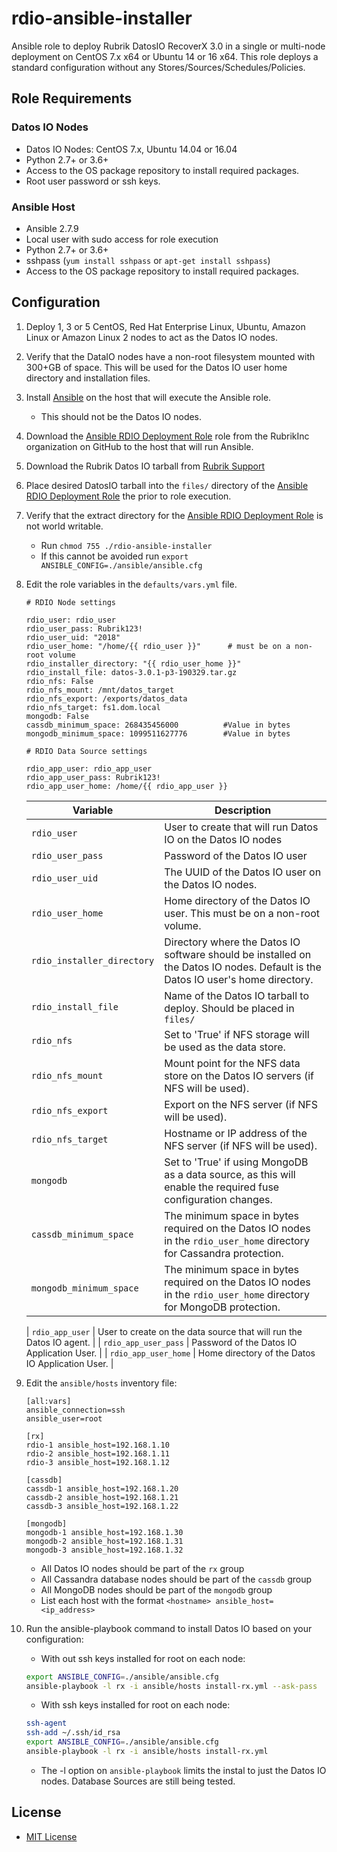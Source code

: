 # rdio-ansible-installer

Ansible role to deploy Rubrik DatosIO RecoverX 3.0 in a single or multi-node deployment on CentOS 7.x x64 or Ubuntu 14 or 16 x64.
This role deploys a standard configuration without any Stores/Sources/Schedules/Policies.

## Role Requirements

### Datos IO Nodes

* Datos IO Nodes: CentOS 7.x, Ubuntu 14.04 or 16.04
* Python 2.7+ or 3.6+
* Access to the OS package repository to install required packages.
* Root user password or ssh keys.

### Ansible Host

* Ansible 2.7.9
* Local user with sudo access for role execution
* Python 2.7+ or 3.6+
* sshpass (`yum install sshpass` or `apt-get install sshpass`)
* Access to the OS package repository to install required packages.

## Configuration

1. Deploy 1, 3 or 5 CentOS, Red Hat Enterprise Linux, Ubuntu, Amazon Linux or Amazon Linux 2 nodes to act as the Datos IO nodes.
2. Verify that the DataIO nodes have a non-root filesystem mounted with 300+GB of space. This will be used for the Datos IO user home directory and installation files.
3. Install [Ansible](https://docs.ansible.com/ansible/latest/installation_guide/intro_installation.html) on the host that will execute the Ansible role.
    * This should not be the Datos IO nodes.
4. Download the [Ansible RDIO Deployment Role](https://github.com/rubrikinc/rdio-ansible-installer) role from the RubrikInc organization on GitHub to the host that will run Ansible.
5. Download the Rubrik Datos IO tarball from [Rubrik Support](https://support.rubrik.com)
6. Place desired DatosIO tarball into the `files/` directory of the [Ansible RDIO Deployment Role](https://github.com/rubrikinc/rdio-ansible-installer) the prior to role execution.
7. Verify that the extract directory for the [Ansible RDIO Deployment Role](https://github.com/rubrikinc/rdio-ansible-installer) is not world writable.
     * Run `chmod 755 ./rdio-ansible-installer`
     * If this cannot be avoided run `export ANSIBLE_CONFIG=./ansible/ansible.cfg`
8. Edit the role variables in the `defaults/vars.yml` file.

    ```text
    # RDIO Node settings

    rdio_user: rdio_user
    rdio_user_pass: Rubrik123!
    rdio_user_uid: "2018"
    rdio_user_home: "/home/{{ rdio_user }}"      # must be on a non-root volume
    rdio_installer_directory: "{{ rdio_user_home }}"
    rdio_install_file: datos-3.0.1-p3-190329.tar.gz
    rdio_nfs: False
    rdio_nfs_mount: /mnt/datos_target
    rdio_nfs_export: /exports/datos_data
    rdio_nfs_target: fs1.dom.local
    mongodb: False
    cassdb_minimum_space: 268435456000          #Value in bytes
    mongodb_minimum_space: 1099511627776        #Value in bytes

    # RDIO Data Source settings

    rdio_app_user: rdio_app_user
    rdio_app_user_pass: Rubrik123!
    rdio_app_user_home: /home/{{ rdio_app_user }}
    ```

    | Variable | Description |
    | -------- | ----------- |
    | `rdio_user` | User to create that will run Datos IO on the Datos IO nodes |
    | `rdio_user_pass` | Password of the Datos IO user |
    | `rdio_user_uid` | The UUID of the Datos IO user on the Datos IO nodes. |
    | `rdio_user_home` | Home directory of the Datos IO user. This must be on a non-root volume. |
    | `rdio_installer_directory` | Directory where the Datos IO software should be installed on the Datos IO nodes. Default is the Datos IO user's home directory. |
    | `rdio_install_file` | Name of the Datos IO tarball to deploy. Should be placed in `files/` |
    | `rdio_nfs` | Set to 'True' if NFS storage will be used as the data store. |
    | `rdio_nfs_mount` | Mount point for the NFS data store on the Datos IO servers (if NFS will be used). |
    | `rdio_nfs_export` | Export on the NFS server (if NFS will be used). |
    | `rdio_nfs_target` | Hostname or IP address of the NFS server (if NFS will be used). |
    | `mongodb` | Set to 'True' if using MongoDB as a data source, as this will enable the required fuse configuration changes. |
    | `cassdb_minimum_space` | The minimum space in bytes required on the Datos IO nodes in the `rdio_user_home` directory for Cassandra protection. |
    | `mongodb_minimum_space` | The minimum space in bytes required on the Datos IO nodes in the `rdio_user_home` directory for MongoDB protection. |

    | `rdio_app_user` | User to create on the data source that will run the Datos IO agent. |
    | `rdio_app_user_pass` | Password of the Datos IO Application User. |
    | `rdio_app_user_home` | Home directory of the Datos IO Application User. |
  
9. Edit the `ansible/hosts` inventory file:

    ```text
    [all:vars]
    ansible_connection=ssh
    ansible_user=root

    [rx]
    rdio-1 ansible_host=192.168.1.10
    rdio-2 ansible_host=192.168.1.11
    rdio-3 ansible_host=192.168.1.12

    [cassdb]
    cassdb-1 ansible_host=192.168.1.20
    cassdb-2 ansible_host=192.168.1.21
    cassdb-3 ansible_host=192.168.1.22

    [mongodb]
    mongodb-1 ansible_host=192.168.1.30
    mongodb-2 ansible_host=192.168.1.31
    mongodb-3 ansible_host=192.168.1.32
    ```

   * All Datos IO nodes should be part of the `rx` group
   * All Cassandra database nodes should be part of the `cassdb` group
   * All MongoDB nodes should be part of the `mongodb` group
   * List each host with the format `<hostname> ansible_host=<ip_address>`

10. Run the ansible-playbook command to install Datos IO based on your configuration:
    * With out ssh keys installed for root on each node:

    ```bash
    export ANSIBLE_CONFIG=./ansible/ansible.cfg
    ansible-playbook -l rx -i ansible/hosts install-rx.yml --ask-pass
    ```

    * With ssh keys installed for root on each node:

    ```bash
    ssh-agent
    ssh-add ~/.ssh/id_rsa
    export ANSIBLE_CONFIG=./ansible/ansible.cfg
    ansible-playbook -l rx -i ansible/hosts install-rx.yml
    ```

    * The -l option on `ansible-playbook` limits the instal to just the Datos IO nodes. Database Sources are still being tested.

## License

* [MIT License](../LICENSE)